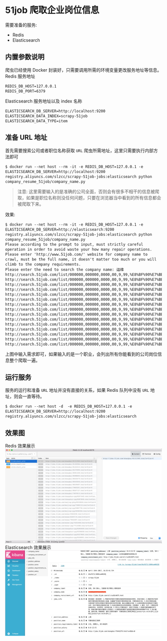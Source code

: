 # 51job 爬取企业岗位信息

需要准备的服务:
  * Redis
  * Elasticsearch

## 内置参数说明
爬虫已经使用 Docker 封装好，只需要调用所需的环境变量更改服务地址等信息。
Redis 服务地址
```
REDIS_DB_HOST=127.0.0.1
REDIS_DB_PORT=6379
```
Elasticsearch 服务地址以及 index 名称
```
ELASTICSEARCH_DB_SERVER=http://localhost:9200
ELASTICSEARCH_DATA_INDEX=scrapy-51job
ELASTICSEARCH_DATA_TYPE=item
```
## 准备 URL 地址
首先需要搜索公司或者职位名称获取 `URL` 爬虫所需地址，这里只需要执行内部方法即可
```
$ docker run --net host --rm -it -e REDIS_DB_HOST=127.0.0.1 -e ELASTICSEARCH_DB_SERVER=http://localhost:9200 registry.aliyuncs.com/slzcc/scrapy-51job-jobs:elasticsearch python company_resume_51job/company_name.py
```
>注意: 这里需要输入的是准确的公司全面，否则会有很多不相干的信息被爬取，如果是职位名称则没任何问题，只要在浏览器当中看到的所有信息都会被爬取下来。

效果:
```
$ docker run --net host --rm -it -e REDIS_DB_HOST=127.0.0.1 -e ELASTICSEARCH_DB_SERVER=http://elasticsearch:9200 registry.aliyuncs.com/slzcc/scrapy-51job-jobs:elasticsearch python company_resume_51job/company_name.py
Please according to the prompt to input, must strictly careful operation in order to avoid waste your how many repair operations.
Please enter 'http://www.51job.com/' website for company name to crawl, must be the full name, it doesn't matter too much or you will climb to the company requirements.
Please enter the need to search the company name: 运维
http://search.51job.com/list/000000,000000,0000,00,9,99,%E8%BF%90%E7%BB%B4,2,2.html
http://search.51job.com/list/000000,000000,0000,00,9,99,%E8%BF%90%E7%BB%B4,2,3.html
http://search.51job.com/list/000000,000000,0000,00,9,99,%E8%BF%90%E7%BB%B4,2,4.html
http://search.51job.com/list/000000,000000,0000,00,9,99,%E8%BF%90%E7%BB%B4,2,5.html
http://search.51job.com/list/000000,000000,0000,00,9,99,%E8%BF%90%E7%BB%B4,2,6.html
http://search.51job.com/list/000000,000000,0000,00,9,99,%E8%BF%90%E7%BB%B4,2,7.html
http://search.51job.com/list/000000,000000,0000,00,9,99,%E8%BF%90%E7%BB%B4,2,8.html
http://search.51job.com/list/000000,000000,0000,00,9,99,%E8%BF%90%E7%BB%B4,2,9.html
http://search.51job.com/list/000000,000000,0000,00,9,99,%E8%BF%90%E7%BB%B4,2,10.html
http://search.51job.com/list/000000,000000,0000,00,9,99,%E8%BF%90%E7%BB%B4,2,11.html
http://search.51job.com/list/000000,000000,0000,00,9,99,%E8%BF%90%E7%BB%B4,2,12.html
http://search.51job.com/list/000000,000000,0000,00,9,99,%E8%BF%90%E7%BB%B4,2,13.html
http://search.51job.com/list/000000,000000,0000,00,9,99,%E8%BF%90%E7%BB%B4,2,14.html
http://search.51job.com/list/000000,000000,0000,00,9,99,%E8%BF%90%E7%BB%B4,2,15.html
http://search.51job.com/list/000000,000000,0000,00,9,99,%E8%BF%90%E7%BB%B4,2,16.html
```
上图中输入需求即可，如果输入的是一个职业，会列出所有你能看到的公司岗位信息整个爬取一遍。

## 运行服务
服务的运行和准备 `URL` 地址并没有直接的关系，如果 Redis 队列中没有 `URL` 地址，则会一直等待。
```
$ docker run --net host -d  -e REDIS_DB_HOST=127.0.0.1 -e ELASTICSEARCH_DB_SERVER=http://localhost:9200 registry.aliyuncs.com/slzcc/scrapy-51job-jobs:elasticsearch
```
## 效果图
Redis 效果展示
![Redis Lists up](https://github.com/slzcc/Scrapy-51job-jobs/blob/elasticsearch/template/Redis01.png)
Elasticsearch 效果展示
![Elasticsearch Data up](https://github.com/slzcc/Scrapy-51job-jobs/blob/elasticsearch/template/elasticsearch01.png)
